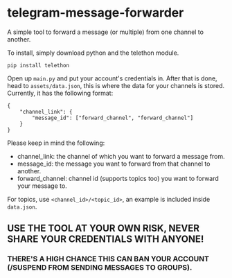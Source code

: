 # telegram-message-forwarder
A simple tool to forward a message (or multiple) from one channel to another.

To install, simply download python and the telethon module.
```
pip install telethon
```

Open up `main.py` and put your account's credentials in. After that is done, head to `assets/data.json`, this is where the data for your channels is stored. Currently, it has the following format:
```
{
    "channel_link": {
        "message_id": ["forward_channel", "forward_channel"]
    }
}
```
Please keep in mind the following:
* channel_link: the channel of which you want to forward a message from.
* message_id: the message you want to forward from that channel to another.
* forward_channel: channel id (supports topics too) you want to forward your message to.

For topics, use `<channel_id>/<topic_id>`, an example is included inside `data.json`.

## USE THE TOOL AT YOUR OWN RISK, NEVER SHARE YOUR CREDENTIALS WITH ANYONE!
### THERE'S A HIGH CHANCE THIS CAN BAN YOUR ACCOUNT (/SUSPEND FROM SENDING MESSAGES TO GROUPS).
